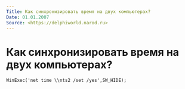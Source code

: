 ```yaml
---
Title: Как синхронизировать время на двух компьютерах?
Date: 01.01.2007
Source: <https://delphiworld.narod.ru>
---
```



Как синхронизировать время на двух компьютерах?
===============================================

    WinExec('net time \\nts2 /set /yes',SW_HIDE);

